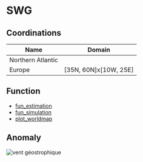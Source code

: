 # SWG

## Coordinations
| Name | Domain |
| ----------- | ----------- |
| Northern Atlantic |  |
| Europe | [35N, 60N]x[10W, 25E] |



## Function
- [fun_estimation](https://github.com/cfcforever/SWG/blob/master/function/fun_estimation_t2m.R)
- [fun_simulation](https://github.com/cfcforever/SWG/blob/master/function/fun_simulation_t2m.R)
- [plot_worldmap](https://github.com/cfcforever/SWG/blob/master/function/plot_worldmap.R)

## Anomaly 
![vent géostrophique](https://fr.cdn.v5.futura-sciences.com/buildsv6/images/largeoriginal/a/f/1/af18361c78_50084207_vent-geostrophique.jpg)
